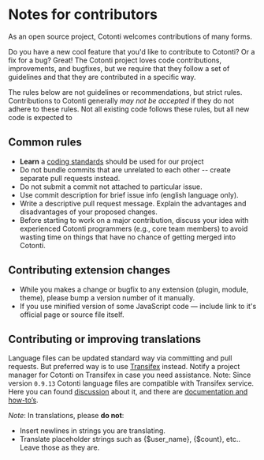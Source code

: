 Notes for contributors
======================

As an open source project, Cotonti welcomes contributions of many forms.

Do you have a new cool feature that you'd like to contribute to Cotonti? Or a fix for a bug? Great! The Cotonti project loves code contributions, improvements, and bugfixes, but we require that they follow a set of guidelines and that they are contributed in a specific way.

The rules below are not guidelines or recommendations, but strict rules. Contributions to Cotonti generally *may not be accepted* if they do not adhere to these rules.
Not all existing code follows these rules, but all new code is expected to

Common rules
------------

* **Learn** a [coding standards](https://www.cotonti.com/docs/devel/coding_style) should be used for our project
* Do not bundle commits that are unrelated to each other -- create separate pull requests instead.
* Do not submit a commit not attached to particular issue.
* Use commit description for brief issue info (english language only).
* Write a descriptive pull request message. Explain the advantages and disadvantages of your proposed changes.
* Before starting to work on a major contribution, discuss your idea with experienced Cotonti programmers (e.g., core team members) to avoid wasting time on things that have no chance of getting merged into Cotonti.

Contributing extension changes
------------------------------

* While you makes a change or bugfix to any extension (plugin, module, theme), please bump a version number of it manually.
* If you use minified version of some JavaScript code — include link to it's official page or source file itself.

Contributing or improving translations
--------------------------------------

Language files can be updated standard way via committing and pull requests. But preferred way is to use [Transifex](https://www.transifex.com/projects/p/cotonti/) instead. Notify a project manager for Cotonti on Transifex in case you need assistance.
Note: Since version `0.9.13` Cotonti language files are compatible with Transifex service. Here you can found [discussion](http://www.cotonti.com/forums?m=posts&q=7367) about it, and there are [documentation and how-to’s](http://www.cotonti.com/docs/ext/lang/transifex).

_Note_: In translations, please **do not**:
* Insert newlines in strings you are translating.
* Translate placeholder strings such as {$user_name}, {$count}, etc.. Leave those as they are.
